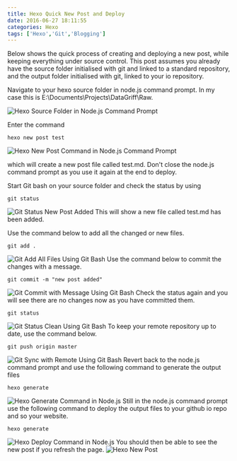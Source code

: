```yaml
---
title: Hexo Quick New Post and Deploy
date: 2016-06-27 18:11:55
categories: Hexo
tags: ['Hexo','Git','Blogging']
---
```


Below shows the quick process of creating and deploying a new post, while keeping everything under source control. This post assumes you already have the source folder initialised with git and linked to a standard repository, and the output folder initialised with git, linked to your io repository.  

Navigate to your hexo source folder in node.js command prompt.
In my case this is E:\\Documents\\Projects\\DataGriff\\Raw.


![Hexo Source Folder in Node.js Command Prompt](\images\HexoSourceFolder.png)

Enter the command
```
hexo new post test
```
![Hexo New Post Command in Node.js Command Prompt](\images\HexoNewPost.png)

which will create a new post file called test.md. Don't close the node.js command prompt as you use it again at the end to deploy.

Start Git bash on your source folder and check the status by using
```
git status
```
![Git Status New Post Added](\images\GitStatusChange.png)
This will show a new file called test.md has been added.

Use the command below to add all the changed or new files.
```
git add .
```
![Git Add All Files Using Git Bash](\images\GitAddAll.png)
Use the command below to commit the changes with a message.
```
git commit -m "new post added"
```
![Git Commit with Message  Using Git Bash](\images\GitCommit.png)
Check the status again and you will see there are no changes now as you have committed them.
```
git status
```
![Git Status Clean  Using Git Bash](\images\GitStatusClean.png)
To keep your remote repository up to date, use the command below.
```
git push origin master
```
![Git Sync with Remote Using Git Bash](\images\GitPushOriginMaster.png)
Revert back to the node.js command prompt and use the following command to generate the output files
```
hexo generate
```
![Hexo Generate Command in Node.js](\images\HexoGenerate.png)
Still in the node.js command prompt use the following command to deploy the output files to your github io repo and so your website.
```
hexo generate
```
![Hexo Deploy Command in Node.js](\images\HexoDeploy.png)
You should then be able to see the new post if you refresh the page.
![Hexo New Post](\images\HexoTestPost.png)
